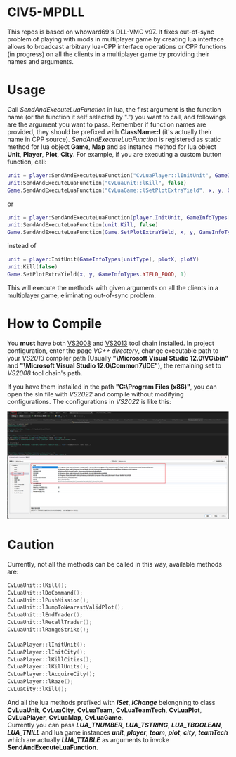 # CIV5-MPDLL

This repos is based on whoward69's DLL-VMC v97. It fixes out-of-sync problem of playing with mods in multiplayer game by creating lua interface allows to broadcast arbitrary lua-CPP interface operations or CPP functions (in progress) on all the clients in a multiplayer game by providing their names and arguments. 

# Usage
Call *SendAndExecuteLuaFunction* in lua, the first argument is the function name (or the function it self selected by ".") you want to call, and followings are the argument you want to pass. Remember if function names are provided, they should be prefixed with **ClassName::l** (it's actually their name in CPP source). 
*SendAndExecuteLuaFunction* is registered as static method for lua object **Game**, **Map** and as instance method for lua object **Unit**, **Player**, **Plot**, **City**.
For example, if you are executing a custom button function, call: 

``` lua
unit = player:SendAndExecuteLuaFunction("CvLuaPlayer::lInitUnit", GameInfoTypes[unitType], plotX, plotY)
unit:SendAndExecuteLuaFunction("CvLuaUnit::lKill", false)
Game.SendAndExecuteLuaFunction("CvLuaGame::lSetPlotExtraYield", x, y, GameInfoTypes.YIELD_FOOD, 1)
``` 
or
``` lua
unit = player:SendAndExecuteLuaFunction(player.InitUnit, GameInfoTypes[unitType], plotX, plotY)
unit:SendAndExecuteLuaFunction(unit.Kill, false)
Game.SendAndExecuteLuaFunction(Game.SetPlotExtraYield, x, y, GameInfoTypes.YIELD_FOOD, 1)
``` 
instead of 
``` lua
unit = player:InitUnit(GameInfoTypes[unitType], plotX, plotY)
unit:Kill(false) 
Game.SetPlotExtraYield(x, y, GameInfoTypes.YIELD_FOOD, 1)
``` 
This will execute the methods with given arguments on all the clients in a multiplayer game, eliminating out-of-sync problem.


# How to Compile
You **must** have both [VS2008](https://download.microsoft.com/download/E/8/E/E8EEB394-7F42-4963-A2D8-29559B738298/VS2008ExpressWithSP1ENUX1504728.iso) and [VS2013](https://myvs.download.prss.microsoft.com/sg/en_visual_studio_professional_2013_with_update_4_x86_dvd_5935322.iso?t=93b7e13c-7a5d-4b98-97b6-f5021d4fcfb0&e=1670320259&h=e1ed4a7ee658461d495e4b10cf019233b62433d30d03a6ecadc7fbc1ef567103&su=1) tool chain installed. In project configuration, enter the page *VC++ directory*, change executable path to your *VS2013* compiler path (Usually **"\Microsoft Visual Studio 12.0\VC\bin"** and **"\Microsoft Visual Studio 12.0\Common7\IDE"**), the remaining set to *VS2008* tool chain's path.  

If you have them installed in the path **"C:\Program Files (x86)"**, you can open the sln file with *VS2022* and compile without modifying configurations. The configurations in *VS2022* is like this:

![](images/vs2022-sln-configuration.png)

# Caution
Currently, not all the methods can be called in this way, available methods are:
``` c++
CvLuaUnit::lKill();
CvLuaUnit::lDoCommand();
CvLuaUnit::lPushMission();
CvLuaUnit::lJumpToNearestValidPlot();
CvLuaUnit::lEndTrader();
CvLuaUnit::lRecallTrader();
CvLuaUnit::lRangeStrike();

CvLuaPlayer::lInitUnit();
CvLuaPlayer::lInitCity();
CvLuaPlayer::lKillCities();
CvLuaPlayer::lKillUnits();
CvLuaPlayer::lAcquireCity();
CvLuaPlayer::lRaze();
CvLuaCity::lKill();
``` 
And all the lua methods prefixed with ***lSet***, ***lChange*** belongning to class **CvLuaUnit**, **CvLuaCity**, **CvLuaTeam**, **CvLuaTeamTech**,  **CvLuaPlot**, **CvLuaPlayer**, **CvLuaMap**, **CvLuaGame**.   
Currently you can pass ***LUA_TNUMBER***, ***LUA_TSTRING***, ***LUA_TBOOLEAN***, ***LUA_TNILL*** and lua game instances ***unit***, ***player***, ***team***, ***plot***, ***city***, ***teamTech*** which are actually ***LUA_TTABLE*** as arguments to invoke **SendAndExecuteLuaFunction**.   

 
